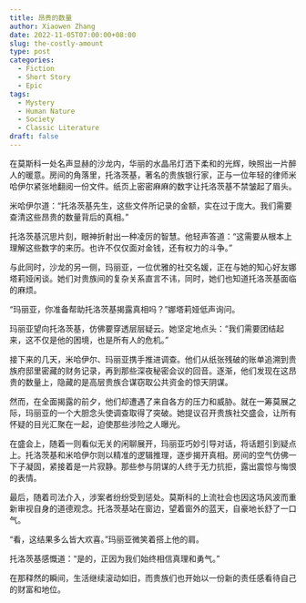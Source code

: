 ```yaml
---
title: 昂贵的数量
author: Xiaowen Zhang
date: 2022-11-05T07:00:00+08:00
slug: the-costly-amount
type: post
categories:
  - Fiction
  - Short Story
  - Epic
tags:
  - Mystery
  - Human Nature
  - Society
  - Classic Literature
draft: false
---
```


在莫斯科一处名声显赫的沙龙内，华丽的水晶吊灯洒下柔和的光辉，映照出一片醉人的暖意。房间的角落里，托洛茨基，著名的贵族银行家，正与一位年轻的律师米哈伊尔紧张地翻阅一份文件。纸页上密密麻麻的数字让托洛茨基不禁皱起了眉头。

米哈伊尔道：“托洛茨基先生，这些文件所记录的金额，实在过于庞大。我们需要查清这些昂贵的数量背后的真相。”

托洛茨基沉思片刻，眼神折射出一种凌厉的智慧。他轻声答道：“这需要从根本上理解这些数字的来历。也许不仅仅面对金钱，还有权力的斗争。”

与此同时，沙龙的另一侧，玛丽亚，一位优雅的社交名媛，正在与她的知心好友娜塔莉娅闲谈。她们对贵族间的复杂关系直言不讳，同时，她们也知道托洛茨基面临的麻烦。

“玛丽亚，你准备帮助托洛茨基揭露真相吗？”娜塔莉娅低声询问。

玛丽亚望向托洛茨基，仿佛要穿透层层疑云。她坚定地点头：“我们需要团结起来，这不仅是他的困境，也是所有人的危机。”

接下来的几天，米哈伊尔、玛丽亚携手推进调查。他们从纸张残破的账单追溯到贵族府邸里密藏的财务记录，再到那些深夜秘密会议的回音。逐渐，他们发现在这昂贵的数量上，隐藏的是高层贵族合谋窃取公共资金的惊天阴谋。

然而，在全面揭露的前夕，他们却遭遇了来自各方的压力和威胁。就在一筹莫展之际，玛丽亚的一个大胆念头使调查取得了突破。她提议召开贵族社交盛会，让所有怀疑的目光汇聚在一起，迫使那些涉险之人曝光。

在盛会上，随着一则看似无关的闲聊展开，玛丽亚巧妙引导对话，将话题引到疑点上。托洛茨基和米哈伊尔则以精准的逻辑推理，逐步揭开真相。房间的空气仿佛一下子凝固，紧接着是一片寂静。那些参与阴谋的人终于无力抗拒，露出震惊与悔恨的表情。

最后，随着司法介入，涉案者纷纷受到惩处。莫斯科的上流社会也因这场风波而重新审视自身的道德观念。托洛茨基站在窗边，望着窗外的蓝天，自豪地长舒了一口气。

“看，这结果多么皆大欢喜。”玛丽亚微笑着搭上他的肩。

托洛茨基感慨道：“是的，正因为我们始终相信真理和勇气。”

在那释然的瞬间，生活继续滚动如旧，而贵族们也开始以一份新的责任感看待自己的财富和地位。